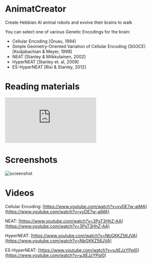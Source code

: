 # AnimatCreator
Create Hebbian AI animal robots and evolve their brains to walk

You can select one of various Genetic Encodings for the brain:
  + Cellular Encoding [Gruau, 1994]
  + Simple Geometry-Oriented Variation of Cellular Encoding (SGOCE) [Kodjabachian & Meyer, 1998]
  + NEAT [Stanley & Miikkulainen, 2002]
  + HyperNEAT [Stanley et. al, 2009]
  + ES-HyperNEAT [Risi & Stanley, 2012]

# Reading materials
![Evolving Hebbian Neural Networks for Articulated Robot Locomotion](https://cis.temple.edu/tagit/publications/TAGIT-TR-20.pdf)

# Screenshots

![screenshot](https://github.com/ccrock4t/AnimatCreator/assets/15344554/e207c832-250b-4b73-8dd1-1d17c0e06898)



# Videos

Cellular Encoding: [https://www.youtube.com/watch?v=yyDE7w-ajMA](https://www.youtube.com/watch?v=yyDE7w-ajMA)

NEAT: [https://www.youtube.com/watch?v=3PsT3HhZ-AA](https://www.youtube.com/watch?v=3PsT3HhZ-AA)

HyperNEAT: [https://www.youtube.com/watch?v=NbGKKZ56JVA](https://www.youtube.com/watch?v=NbGKKZ56JVA)

ES-HyperNEAT: [https://www.youtube.com/watch?v=yJtEJzYPpl0](https://www.youtube.com/watch?v=yJtEJzYPpl0)
